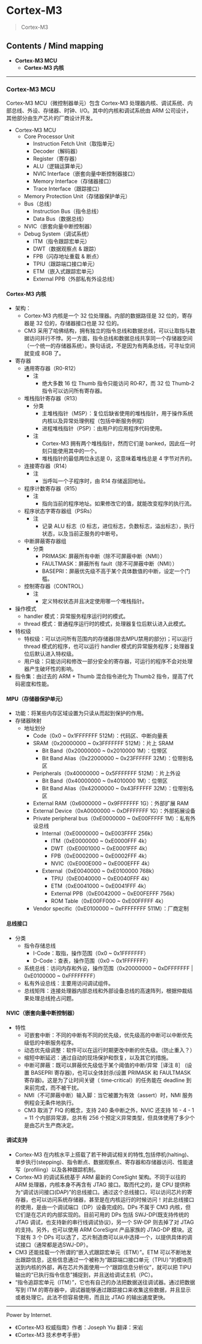 # Cortex-M3

> Cortex-M3

## Contents / Mind mapping
- **Cortex-M3 MCU**
  - **Cortex-M3 内核**

---

### Cortex-M3 MCU

Cortex-M3 MCU（微控制器单元）包含 Cortex-M3 处理器内核、调试系统、内部总线、外设、存储器、时钟、I/O。其中的内核和调试系统由 ARM 公司设计，其他部分由生产芯片的厂商设计开发。

- Cortex-M3 MCU
  - Core Processor Unit
    - Instruction Fetch Unit（取指单元）
    - Decoder（解码器）
    - Register（寄存器）
    - ALU（逻辑运算单元）
    - NVIC Interface（嵌套向量中断控制器接口）
    - Memory Interface（存储器接口）
    - Trace Interface（跟踪接口）
  - Memory Protection Unit（存储器保护单元）
  - Bus（总线）
    - Instruction Bus（指令总线）
    - Data Bus（数据总线）
  - NVIC（嵌套向量中断控制器）
  - Debug System（调试系统）
    - ITM（指令跟踪宏单元）
    - DWT（数据观察点 & 跟踪）
    - FPB（闪存地址重载 & 断点）
    - TPIU（跟踪端口接口单元）
    - ETM（嵌入式跟踪宏单元）
    - External PPB（外部私有外设总线）

#### Cortex-M3 内核

- 架构：
  - Cortex-M3 内核是一个 32 位处理器。内部的数据路径是 32 位的，寄存器是 32 位的，存储器接口也是 32 位的。
  - CM3 采用了哈佛结构，拥有独立的指令总线和数据总线，可以让取指与数据访问并行不悖。另一方面，指令总线和数据总线共享同一个存储器空间（一个统一的存储器系统）。换句话说，不是因为有两条总线，可寻址空间就变成 8GB 了。
- 寄存器
  - 通用寄存器（R0-R12）
    - 注
      - 绝大多数 16 位 Thumb 指令只能访问 R0‐R7，而 32 位 Thumb‐2 指令可以访问所有寄存器。
  - 堆栈指针寄存器（R13）
    - 分类
      - 主堆栈指针（MSP）：复位后缺省使用的堆栈指针，用于操作系统内核以及异常处理例程（包括中断服务例程）
      - 进程堆栈指针（PSP）：由用户的应用程序代码使用。
    - 注
      - Cortex-M3 拥有两个堆栈指针，然而它们是 banked，因此任一时刻只能使用其中的一个。
      - 堆栈指针的最低两位永远是 0，这意味着堆栈总是 4 字节对齐的。
  - 连接寄存器（R14）
    - 注
      - 当呼叫一个子程序时，由 R14 存储返回地址。
  - 程序计数寄存器（R15）
    - 注
      - 指向当前的程序地址。如果修改它的值，就能改变程序的执行流。
  - 程序状态字寄存器组（PSRs）
    - 注
      - 记录 ALU 标志（0 标志，进位标志，负数标志，溢出标志），执行状态，以及当前正服务的中断号。
  - 中断屏蔽寄存器组
    - 分类
      - PRIMASK: 屏蔽所有中断（除不可屏蔽中断（NMI））
      - FAULTMASK：屏蔽所有 fault（除不可屏蔽中断（NMI））
      - BASEPRI：屏蔽优先级不高于某个具体数值的中断，设定一个门槛。
  - 控制寄存器（CONTROL）
    - 注
      - 定义特权状态并且决定使用哪一个堆栈指针。
- 操作模式
  - handler 模式：异常服务程序运行时的模式。
  - thread 模式：普通程序运行时的模式，处理器复位后默认进入此模式。
- 特权级
  - 特权级：可以访问所有范围内的存储器(除去MPU禁用的部分)；可以运行 thread 模式的程序，也可以运行 handler 模式的异常服务程序；处理器复位后默认进入特权级。
  - 用户级：只能访问和修改一部分安全的寄存器，可运行的程序不会对处理器产生破坏性的影响。
- 指令集：由过去的 ARM + Thumb 混合指令进化为 Thumb2 指令，提高了代码密度和性能。

#### MPU（存储器保护单元）

- 功能：将某些内存区域设置为只读从而起到保护的作用。
- 存储器映射
  - 地址划分
    - Code（0x0 ~ 0x1FFFFFFF 512M）：代码区、中断向量表
    - SRAM（0x20000000 ~ 0x3FFFFFFF 512M）：片上 SRAM
      - Bit Band（0x20000000 ~ 0x2010000 1M）：位带区
      - Bit Band Alias（0x22000000 ~ 0x23FFFFFF 32M）：位带别名区
    - Peripherals（0x40000000 ~ 0x5FFFFFFF 512M）：片上外设
      - Bit Band（0x40000000 ~ 0x4010000 1M）：位带区
      - Bit Band Alias（0x42000000 ~ 0x43FFFFFF 32M）：位带别名区
    - External RAM（0x6000000 ~ 0x9FFFFFFF 1G）：外部扩展 RAM
    - External Device（0xA0000000 ~ 0xDFFFFFFF 1G）：外部拓展设备
    - Private peripheral bus（0xE0000000 ~ 0xE00FFFFF 1M）：私有外设总线
      - Internal（0xE0000000 ~ 0xE003FFFF 256k）
        - ITM（0xE0000000 ~ 0xE0000FFF 4k）
        - DWT（0xE0001000 ~ 0xE0001FFF 4k）
        - FPB（0xE0002000 ~ 0xE0002FFF 4k）
        - NVIC（0xE000E000 ~ 0xE000EFFF 4k）
      - External（0xE0040000 ~ 0xE0100000 768k）
        - TPIU（0xE0040000 ~ 0xE0040FFF 4k）
        - ETM（0xE0041000 ~ 0xE0041FFF 4k）
        - External PPB（0xE0042000 ~ 0xE00FEFFF 756k）
        - ROM Table（0xE00FF000 ~ 0xE00FFFFF 4k）
    - Vendor specific（0xE0100000 ~ 0xFFFFFFFF 511M）：厂商定制

#### 总线接口

- 分类
  - 指令存储总线
    - I-Code：取指，操作范围（0x0 ~ 0x1FFFFFFF）
    - D-Code：查表，操作范围（0x0 ~ 0x1FFFFFFF）
  - 系统总线：访问内存和外设，操作范围（0x20000000 ~ 0xDFFFFFFF | 0xE0100000 ~ 0xFFFFFFFF）
  - 私有外设总线：主要用访问调试组件。
  - 总线矩阵：连接处理器内部总线和外部设备总线的高速阵列，根据仲裁结果处理总线抢占问题。

#### NVIC（嵌套向量中断控制器）

- 特性
  - 可嵌套中断：不同的中断有不同的优先级，优先级高的中断可以中断优先级低的中断服务程序。
  - 动态优先级调整：软件可以在运行时期更改中断的优先级。（防止重入？）
  - 缩短中断延迟：通过自动的现场保护和恢复，以及其它的措施。
  - 中断可屏蔽：既可以屏蔽优先级低于某个阈值的中断/异常［译注 8］ (设置 BASEPRI 寄存器)，也可以全体封杀(设置 PRIMASK 和 FAULTMASK 寄存器)。这是为了让时间关键（ time‐critical）的任务能在 deadline 到来前完成，而不被干扰。
  - NMI（不可屏蔽中断）输入脚：当它被置为有效（assert）时，NMI 服务例程会无条件地执行。
  - CM3 取消了 FIQ 的概念，支持 240 条中断之外，NVIC 还支持 16 - 4 - 1 = 11 个内部异常源，总共有 256 个预定义异常类型，但具体使用了多少个是由芯片生产商决定。

#### 调试支持

- Cortex-M3 在内核水平上搭载了若干种调试相关的特性,包括停机(halting)、单步执行(stepping)、指令断点、数据观察点、寄存器和存储器访问、性能速写（profiling）以及各种跟踪机制。
- Cortex-M3 的调试系统基于 ARM 最新的 CoreSight 架构。不同于以往的 ARM 处理器，内核本身不再含有 JTAG 接口。取而代之的，是 CPU 提供称为“调试访问接口(DAP)”的总线接口。通过这个总线接口，可以访问芯片的寄存器，也可以访问系统存储器，甚至是在内核运行的时候访问！对此总线接口的使用，是由一个调试端口（DP）设备完成的。DPs 不属于 CM3 内核，但它们是在芯片的内部实现的。目前可用的 DPs 包括 SWJ-DP(既支持传统的 JTAG 调试，也支持新的串行线调试协议)，另一个 SW-DP 则去掉了对 JTAG 的支持。另外，也可以使用 ARM CoreSignt 产品家族的 JTAG-DP 模块。这下就有 3 个 DPs 可以选了，芯片制造商可以从中选择一个，以提供具体的调试接口（通常都是选SWJ-DP）。
- CM3 还能挂载一个所谓的“嵌入式跟踪宏单元（ETM）”。ETM 可以不断地发出跟踪信息，这些信息通过一个被称为“跟踪端口接口单元（TPIU）”的模块而送到内核的外部，再在芯片外面使用一个“跟踪信息分析仪”，就可以把 TIPU 输出的“已执行指令信息”捕捉到，并且送给调试主机（PC）。
- “指令追踪宏单元（ITM）”，它也有自己的办法把数据送往调试器。通过把数据写到 ITM 的寄存器中，调试器能够通过跟踪接口来收集这些数据，并且显示或者处理它。此法不但容易使用，而且比 JTAG 的输出速度更快。



---
Power by Internet.
- 《Cortex‐M3 权威指南》作者：Joseph Yiu 翻译：宋岩
- 《Cortex-M3 技术参考手册》
